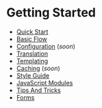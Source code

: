 # Getting Started

* [Quick Start](QuickStart.md)
* [Basic Flow](BasicFlow.md)
* [Configuration](---) (*soon*)
* [Translation](Translation.md)
* [Templating](Templating.md)
* [Caching](---) (*soon*)
* [Style Guide](StyleGuide.md)
* [JavaScript Modules](JavaScriptModules.md)
* [Tips And Tricks](TipsAndTricks.md)
* [Forms](Forms.md)
